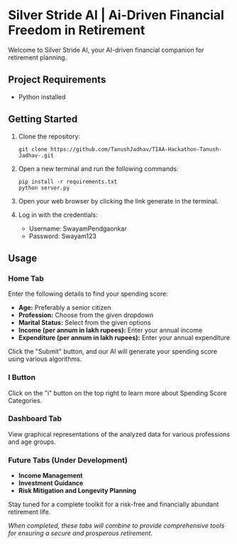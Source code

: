 # Silver Stride AI | Ai-Driven Financial Freedom in Retirement

Welcome to Silver Stride AI, your AI-driven financial companion for retirement planning.

## Project Requirements
- Python installed

## Getting Started
1. Clone the repository:
   ```
   git clone https://github.com/TanushJadhav/TIAA-Hackathon-Tanush-Jadhav-.git
   ```

2. Open a new terminal and run the following commands:
   ```
   pip install -r requirements.txt
   python server.py
   ```

3. Open your web browser by clicking the link generate in the terminal.

4. Log in with the credentials:
   - Username: SwayamPendgaonkar
   - Password: Swayam123

## Usage

### Home Tab
Enter the following details to find your spending score:
- **Age:** Preferably a senior citizen
- **Profession:** Choose from the given dropdown
- **Marital Status:** Select from the given options
- **Income (per annum in lakh rupees):** Enter your annual income
- **Expenditure (per annum in lakh rupees):** Enter your annual expenditure

Click the "Submit" button, and our AI will generate your spending score using various algorithms.

### I Button
Click on the "i" button on the top right to learn more about Spending Score Categories.

### Dashboard Tab
View graphical representations of the analyzed data for various professions and age groups.

### Future Tabs (Under Development)
- **Income Management**
- **Investment Guidance**
- **Risk Mitigation and Longevity Planning**

Stay tuned for a complete toolkit for a risk-free and financially abundant retirement life.

*When completed, these tabs will combine to provide comprehensive tools for ensuring a secure and prosperous retirement.*
